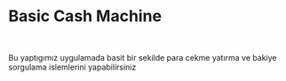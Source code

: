 <h1>Basic Cash Machine</h1> <br>
<p>Bu yaptıgımız uygulamada basit bir sekilde para cekme yatırma ve bakiye sorgulama islemlerini yapabilirsiniz</p>

